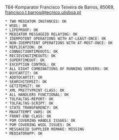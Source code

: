 
T64-Komparator
Francisco Teixeira de Barros, 85069, francisco.t.barros@tecnico.ulisboa.pt

	* TWO MEDIATOR INSTANCES: OK
	* WSDL: OK
	* LIFEPROOF: OK
	* MEDIATOR MESSAGEID RELAYING: OK
	* IDEMPOTENT OPERATIONS WITH AT-LEAST-ONCE: OK
	* NON-IDEMPOTENT OPERATIONS WITH AT-MOST-ONCE: OK
	* REPLICATION: OK
	* CONNECTIONTIMEOUTS: OK
	* RECIEVINGTIMEOUTS: OK
	* SUPERTIMEOUT: OK
	* EXCEPTION CONTROL: OK
	* ALL EIGHT COMBINATIONS OF RUNNING SERVERS: OK
	* BUYCARTIT: OK
	* ADDTOCARTIT: OK
	* SEARCHITEMSIT: OK
	* GETITEMSIT: OK
	* XML PRETTYPRINT CLASS: OK
	* ALL HANDLERS FUNCTIONAL: OK
	* TOLFALTAS-REPORT: OK
	* TOLFALTAS-SCRIPT: OK
	* STATE TRANSPARENCY: OK
	* MAXATTEMPT VARS: OK
	* FRONT-END CLASS: OK
	* POM COVERING HANDLE ISSUES: OK
	* POM COVERING WSDL ISSUES: OK
	* MESSAGEID SUPPLIER REMAKE: MISSING
	* MEDIATORAPP: OK
